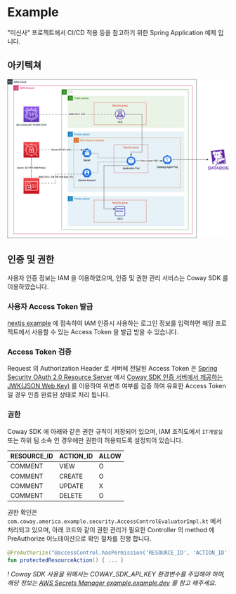 # Example

"미신사" 프로젝트에서 CI/CD 적용 등을 참고하기 위한 Spring Application 예제 입니다.

## 아키텍쳐

![구성도](docs/cw-america-cicd-example.drawio.png)

## 인증 및 권한

사용자 인증 정보는 IAM 을 이용하였으며, 인증 및 권한 관리 서비스는 Coway SDK 를 이용하였습니다.

### 사용자 Access Token 발급

[nextjs example](https://example-nextjs.abc.coway.dev/) 에 접속하여 IAM 인증시 사용하는 로그인 정보를 입력하면 해당 프로젝트에서 사용할 수 있는 Access Token 을 발급 받을 수 있습니다. 

### Access Token 검증

Request 의 Authorization Header 로 서버에 전달된 Access Token 은
[Spring Security OAuth 2.0 Resource Server](https://docs.spring.io/spring-security/reference/servlet/oauth2/resource-server/index.html) 에서
[Coway SDK 인증 서버에서 제공하는 JWK(JSON Web Key)](https://api.cw-sdk.coway.do/oauth2/jwks) 를 이용하여 위변조 여부를 검증 하여
유효한 Access Token 일 경우 인증 완료된 상태로 처리 됩니다.

### 권한

Coway SDK 에 아래와 같은 권한 규칙이 저장되어 있으며, IAM 조직도에서 `IT개발실` 또는 하위 팀 소속 인 경우에만 권한이 허용되도록 설정되어 있습니다.

| RESOURCE_ID | ACTION_ID | ALLOW |
|-------------|-----------|------|
| COMMENT     | VIEW      | O    |
| COMMENT     | CREATE    | O    |
| COMMENT     | UPDATE    | X    |
| COMMENT     | DELETE    | O |

권한 확인은 `com.coway.america.example.security.AccessControlEvaluatorImpl.kt` 에서 처리되고 있으며,
아래 코드와 같이 권한 관리가 필요한 Controller 의 method 에 PreAuthorize 어노테이션으로 확인 절차를 진행 합니다.

```kotlin
@PreAuthorize("@accessControl.hasPermission('RESOURCE_ID', 'ACTION_ID')")
fun protectedResourceAction() { ... }
```

_! Coway SDK 사용을 위해서는 COWAY_SDK_API_KEY 환경변수를 주입해야 하며,
해당 정보는 [AWS Secrets Manager example.example.dev](https://us-west-2.console.aws.amazon.com/secretsmanager/secret?name=example.example.dev&region=us-west-2)
를 참고 해주세요._
